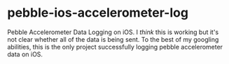 pebble-ios-accelerometer-log
============================

Pebble Accelerometer Data Logging on iOS. I *think* this is working but it's not clear whether all of the data is being sent. To the best of my googling abilities, this is the only project successfully logging pebble accelerometer data on iOS.
